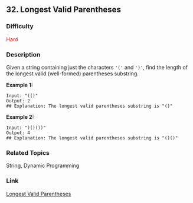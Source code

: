 ## 32. Longest Valid Parentheses
### Difficulty

 <font color=red>Hard</font>

### Description

Given a string containing just the characters `'('` and `')'`, find the length
of the longest valid (well-formed) parentheses substring.

**Example 1:**
            Input: "(()"    Output: 2    ## Explanation: The longest valid parentheses substring is "()"    

**Example 2:**
            Input: ")()())"    Output: 4    ## Explanation: The longest valid parentheses substring is "()()"    


### Related Topics

String, Dynamic Programming


### Link
[Longest Valid Parentheses](https://leetcode.com/problems/longest-valid-parentheses)
